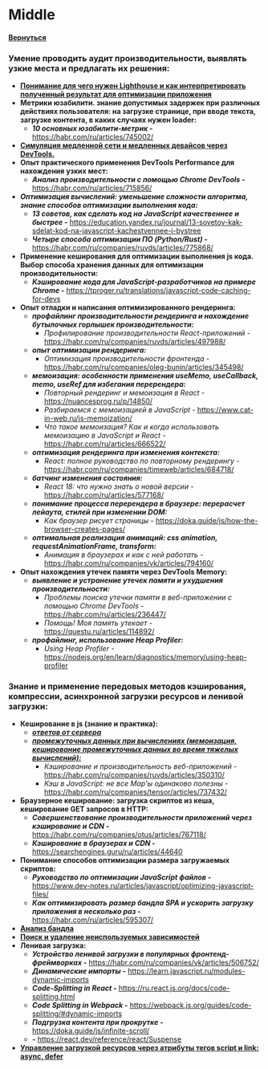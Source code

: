 # Middle

#### [Вернуться](../OPTIMIZATION.md)

### Умение проводить аудит производительности, выявлять узкие места и предлагать их решения:

- [**Понимание для чего нужен Lighthouse и как интерпретировать полученный результат для оптимизации приложения**](https://www.notion.so/Level-2-87c4c91bb49742f0b8b1cc8f4a53dd20?pvs=21)
- **Метрики юзабилити. знание допустимых задержек при различных действиях пользователя: на загрузке странице, при вводе текста, загрузке контента, в каких случаях нужен loader:**
  - **_10 основных юзабилити-метрик -_** https://habr.com/ru/articles/745002/
- [**Симуляция медленной сети и медленных девайсов через DevTools.**](https://dandkim.com/simulate-slow-networks/test%20slow%20network%20connections/)
- **Опыт практического применения DevTools Performance для нахождения узких мест:**
  - **_Анализ производительности с помощью Chrome DevTools -_** https://habr.com/ru/articles/715856/
- **_Оптимизация вычислений: уменьшение сложности алгоритма, знание способов оптимизации выполнения кода:_**
  - **_13 советов, как сделать код на JavaScript качественнее и быстрее -_** https://education.yandex.ru/journal/13-sovetov-kak-sdelat-kod-na-javascript-kachestvennee-i-bystree
  - **_Четыре способа оптимизации ПО (Python/Rust) -_** https://habr.com/ru/companies/ruvds/articles/775868/
- **Применение кеширования для оптимизации выполнения js кода. Выбор способа хранения данных для оптимизации производительности:**
  - **_Кэширование кода для JavaScript-разработчиков на примере Chrome -_** https://tproger.ru/translations/javascript-code-caching-for-devs
- **Опыт отладки и написания оптимизированного рендеринга:**
  - **_профайлинг производительности рендеринга и нахождение бутылочных горлышек производительности:_**
    - _Профилирование производительности React-приложений -_ https://habr.com/ru/companies/ruvds/articles/497988/
  - **_опыт оптимизации рендеринга:_**
    - _Оптимизация производительности фронтенда -_ https://habr.com/ru/companies/oleg-bunin/articles/345498/
  - **_мемоизация: особенности применения useMemo, useCallback, memo, useRef для избегания перерендера:_**
    - _Повторный рендеринг и мемоизация в React -_ https://nuancesprog.ru/p/14850/
    - _Разбираемся с мемоизацией в JavaScript -_ https://www.cat-in-web.ru/js-memoization/
    - _Что такое мемоизация? Как и когда использовать мемоизацию в JavaScript и React -_ https://habr.com/ru/articles/666522/
  - **_оптимизация рендеринга при изменения контекста:_**
    - _React: полное руководство по повторному рендерингу -_ https://habr.com/ru/companies/timeweb/articles/684718/
  - **_батчинг изменения состояния:_**
    - _React 18: что нужно знать о новой версии -_ https://habr.com/ru/articles/577168/
  - **_понимание процесса перерендера в браузере: перерасчет лейаута, стилей при изменении DOM:_**
    - _Как браузер рисует страницы -_ https://doka.guide/js/how-the-browser-creates-pages/
  - **_оптимальная реализация анимаций: css animation, requestAnimationFrame, transform:_**
    - _Анимация в браузерах и как с ней работать -_ https://habr.com/ru/companies/vk/articles/794160/
- **Опыт нахождения утечек памяти через DevTools Memory:**
  - **_выявление и устранение утечек памяти и ухудшения производительности:_**
    - _Проблемы поиска утечки памяти в веб-приложении с помощью Chrome DevTools -_ https://habr.com/ru/articles/236447/
    - _Помощь! Моя память утекает -_ https://questu.ru/articles/114892/
  - **_профайлинг, использование Heap Profiler:_**
    - _Using Heap Profiler -_ https://nodejs.org/en/learn/diagnostics/memory/using-heap-profiler

### Знание и применение передовых методов кэширования, компрессии, асинхронной загрузки ресурсов и ленивой загрузки:

- **Кеширование в js (знание и практика):**
  - [**_ответов от сервера_**](https://developer.mozilla.org/ru/docs/Web/HTTP/Caching)
  - [**_промежуточных данных при вычислениях (мемоизация, кеширование промежуточных данных во время тяжелых вычислений):_**](Level%201%20b92a636b99b44cb3895d85355c235db5.md)
    - _Кэширование и производительность веб-приложений -_ https://habr.com/ru/companies/ruvds/articles/350310/
    - _Кэш в JavaScript: не все Map'ы одинаково полезны -_ https://habr.com/ru/companies/tensor/articles/737432/
- **Браузерное кеширование: загрузка скриптов из кеша, кеширование GET запросов в HTTP:**
  - **_Совершенствование производительности приложений через кэширование и CDN -_** https://habr.com/ru/companies/otus/articles/767118/
  - **_Кэширование в браузерах и CDN -_** https://searchengines.guru/ru/articles/44640
- **Понимание способов оптимизации размера загружаемых скриптов:**
  - **_Руководство по оптимизации JavaScript файлов -_** https://www.dev-notes.ru/articles/javascript/optimizing-javascript-files/
  - **_Как оптимизировать размер бандла SPA и ускорить загрузку приложения в несколько раз -_** https://habr.com/ru/articles/595307/
- [**Анализ бандла**](https://www.notion.so/Level-1-11815b84e03846b2b57e6bd76668469d?pvs=21)
- [**Поиск и удаление неиспользуемых зависимостей**](https://stackoverflow.com/questions/21417014/npm-command-to-uninstall-or-prune-unused-packages-in-node-js)
- **Ленивая загрузка:**
  - **_Устройство ленивой загрузки в популярных фронтенд-фреймворках -_** https://habr.com/ru/companies/vk/articles/506752/
  - **_Динамические импорты -_** https://learn.javascript.ru/modules-dynamic-imports
  - **_Code-Splitting in React -_** https://ru.react.js.org/docs/code-splitting.html
  - **_Code Splitting in Webpack -_** https://webpack.js.org/guides/code-splitting/#dynamic-imports
  - **_Подгрузка контента при прокрутке -_** https://doka.guide/js/infinite-scroll/
  - **_<Suspense> -_** https://react.dev/reference/react/Suspense
- [**Управление загрузкой ресурсов через атрибуты тегов script и link: async, defer**](https://www.notion.so/Level-1-f07a939ab5244ab9bd85663807cfd2d5?pvs=21)
